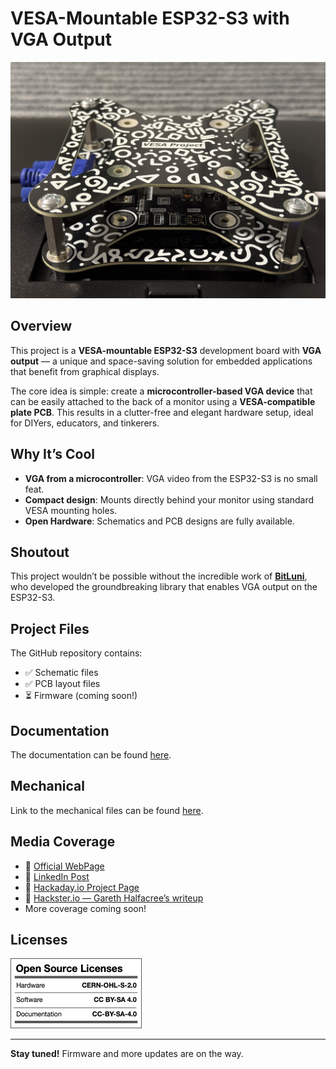 # VESA-Mountable ESP32-S3 with VGA Output

![](Docs/Images/IMG_1070.jpg)

## Overview

This project is a **VESA-mountable ESP32-S3** development board with **VGA output** — a unique and space-saving solution for embedded applications that benefit from graphical displays.

The core idea is simple: create a **microcontroller-based VGA device** that can be easily attached to the back of a monitor using a **VESA-compatible plate PCB**. This results in a clutter-free and elegant hardware setup, ideal for DIYers, educators, and tinkerers.

## Why It’s Cool

- **VGA from a microcontroller**: VGA video from the ESP32-S3 is no small feat.
- **Compact design**: Mounts directly behind your monitor using standard VESA mounting holes.
- **Open Hardware**: Schematics and PCB designs are fully available.

## Shoutout

This project wouldn’t be possible without the incredible work of **[BitLuni](https://github.com/bitluni)**, who developed the groundbreaking library that enables VGA output on the ESP32-S3.

## Project Files

The GitHub repository contains:

- ✅ Schematic files  
- ✅ PCB layout files  
- ⏳ Firmware (coming soon!)

## Documentation
The documentation can be found [here](Docs/DOC.md).

## Mechanical 
Link to the mechanical files can be found [here](Hardware/Main/Manufacturing/Files/Assembly%20Manufacturing/VESA-ESP%20(Manufacturing)%20Dimensions.pdf).

## Media Coverage
- 🔗 [Official WebPage](https://silardgal.com/projects/vesaesp.html)
- 🔗 [LinkedIn Post](https://www.linkedin.com/posts/silard-gal_hobby-project-finally-finished-this-activity-7321973185086722048-SGIh?utm_source=share&utm_medium=member_desktop&rcm=ACoAACrF-M4BCWfQST6Wu2K1D1uSqOy6Awv4JLw)
- 🔗 [Hackaday.io Project Page](https://hackaday.io/project/203136-vesa-esp)
- 🔗 [Hackster.io — Gareth Halfacree’s writeup](https://www.hackster.io/news/silard-gal-s-vesa-esp-puts-an-espressif-esp32-s3-on-the-back-of-any-vesa-compatible-display-0b7a13a0985f)
- More coverage coming soon!

## Licenses

![](Docs/Licences/licences.png)

---

**Stay tuned!** Firmware and more updates are on the way.
